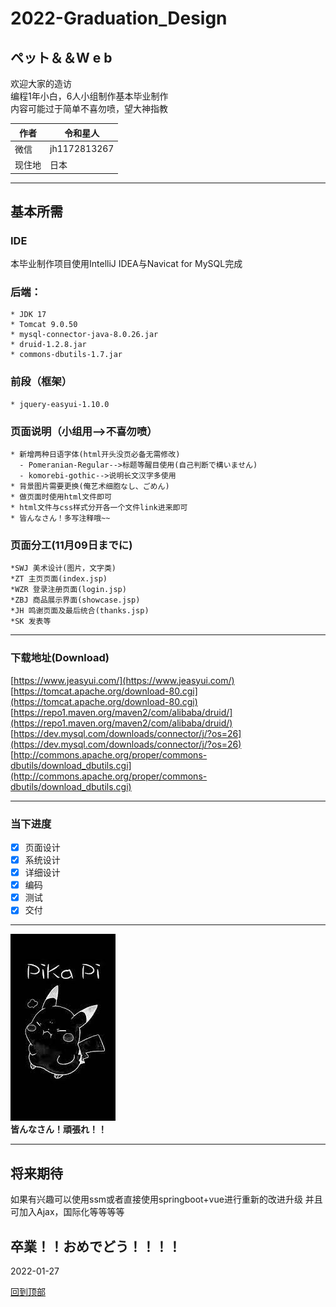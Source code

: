 # 2022-Graduation_Design
## ペット＆＆W e b  
欢迎大家的造访  
编程1年小白，6人小组制作基本毕业制作  
内容可能过于简单不喜勿喷，望大神指教  

|作者|令和星人|
|---|---
|微信|jh1172813267
|现住地|日本
---  
## 基本所需
### IDE
本毕业制作项目使用IntelliJ IDEA与Navicat for MySQL完成
### 后端：
    * JDK 17
    * Tomcat 9.0.50              
    * mysql-connector-java-8.0.26.jar              
    * druid-1.2.8.jar              
    * commons-dbutils-1.7.jar             
 
### 前段（框架）              
    * jquery-easyui-1.10.0 
    
### 页面说明（小组用-->不喜勿喷）
    * 新增两种日语字体(html开头没页必备无需修改)
      - Pomeranian-Regular-->标题等醒目使用(自己判断で構いません)
      - komorebi-gothic-->说明长文汉字多使用
    * 背景图片需要更换(俺艺术细胞なし、ごめん)
    * 做页面时使用html文件即可
    * html文件与css样式分开各一个文件link进来即可
    * 皆んなさん！多写注释哦~~
    
### 页面分工(11月09日までに)
    *SWJ 美术设计(图片，文字类)
    *ZT 主页页面(index.jsp)
    *WZR 登录注册页面(login.jsp)
    *ZBJ 商品展示界面(showcase.jsp)
    *JH 鸣谢页面及最后统合(thanks.jsp)
    *SK 发表等
    
--- 
### 下载地址(Download)
[https://www.jeasyui.com/](https://www.jeasyui.com/)    
[https://tomcat.apache.org/download-80.cgi](https://tomcat.apache.org/download-80.cgi)  
[https://repo1.maven.org/maven2/com/alibaba/druid/](https://repo1.maven.org/maven2/com/alibaba/druid/)    
[https://dev.mysql.com/downloads/connector/j/?os=26](https://dev.mysql.com/downloads/connector/j/?os=26)     
[http://commons.apache.org/proper/commons-dbutils/download_dbutils.cgi](http://commons.apache.org/proper/commons-dbutils/download_dbutils.cgi)    

---  
### 当下进度
- [x] 页面设计
- [x] 系统设计
- [x] 详细设计
- [x] 编码 
- [x] 测试
- [x] 交付  
--- 
![alt](https://github.com/jh0612/Demo/blob/main/pikapi.jpeg)  
  __皆んなさん！頑張れ！！__

--- 
## 将来期待
如果有兴趣可以使用ssm或者直接使用springboot+vue进行重新的改进升级
并且可加入Ajax，国际化等等等等

## 卒業！！おめでどう！！！！
2022-01-27

[回到顶部](#readme)

